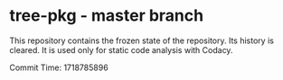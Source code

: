 # tree-pkg - master branch

This repository contains the frozen state of the repository.
Its history is cleared. It is used only for static code
analysis with Codacy.

Commit Time: 1718785896